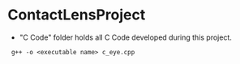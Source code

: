 ContactLensProject
==================
- "C Code" folder holds all C Code developed during this project.
```{r, engine='bash'}
 g++ -o <executable name> c_eye.cpp
```
